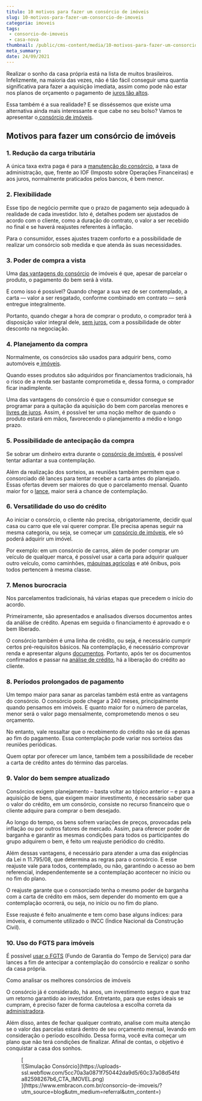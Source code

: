 ```yaml
---
titulo: 10 motivos para fazer um consórcio de imóveis
slug: 10-motivos-para-fazer-um-consorcio-de-imoveis
categoria: imoveis
tags:
 - consorcio-de-imoveis
 - casa-nova
thumbnail: /public/cms-content/media/10-motivos-para-fazer-um-consorcio-de-imoveis.jpg
meta_summary: 
date: 24/09/2021
---
```

Realizar o sonho da casa própria está na lista de muitos brasileiros. Infelizmente, na maioria das vezes, não é tão fácil conseguir uma quantia significativa para fazer a aquisição imediata, assim como pode não estar nos planos de orçamento o pagamento de [juros tão altos](https://www.embracon.com.br/blog/como-os-juros-afetam-a-sua-vida).

Essa também é a sua realidade? E se disséssemos que existe uma alternativa ainda mais interessante e que cabe no seu bolso? Vamos te apresentar o[ consórcio de imóveis](https://www.embracon.com.br/blog/10-mitos-sobre-consorcio-de-imoveis).

Motivos para fazer um consórcio de imóveis 
-------------------------------------------

### 1. Redução da carga tributária 

A única taxa extra paga é para a [manutenção do consórcio](https://www.embracon.com.br/conhecaoconsorcio/o-que-e-taxa-de-administracao), a taxa de administração, que, frente ao IOF (Imposto sobre Operações Financeiras) e aos juros, normalmente praticados pelos bancos, é bem menor.

### 2. Flexibilidade 

Esse tipo de negócio permite que o prazo de pagamento seja adequado à realidade de cada investidor. Isto é, detalhes podem ser ajustados de acordo com o cliente, como a duração do contrato, o valor a ser recebido no final e se haverá reajustes referentes à inflação.

Para o consumidor, esses ajustes trazem conforto e a possibilidade de realizar um consórcio sob medida e que atenda às suas necessidades.

### 3. Poder de compra a vista 

Uma [das vantagens do consórcio](https://www.embracon.com.br/conhecaoconsorcio/quais-sao-as-vantagens-do-consorcio) de imóveis é que, apesar de parcelar o produto, o pagamento do bem será à vista.

E como isso é possível? Quando chegar a sua vez de ser contemplado, a carta — valor a ser resgatado, conforme combinado em contrato — será entregue integralmente.

Portanto, quando chegar a hora de comprar o produto, o comprador terá à disposição valor integral dele, [sem juros](https://www.embracon.com.br/blog/consorcio-nao-tem-juros-entenda), com a possibilidade de obter desconto na negociação.

### 4. Planejamento da compra 

Normalmente, os consórcios são usados para adquirir bens, como automóveis e[ imóveis](https://www.embracon.com.br/consorcio-de-imoveis).

Quando esses produtos são adquiridos por financiamentos tradicionais, há o risco de a renda ser bastante comprometida e, dessa forma, o comprador ficar inadimplente.

Uma das vantagens do consórcio é que o consumidor consegue se programar para a quitação da aquisição do bem com parcelas menores e [livres de juros](https://www.embracon.com.br/blog/parcela-de-consorcio-tem-juros). Assim, é possível ter uma noção melhor de quando o produto estará em mãos, favorecendo o planejamento a médio e longo prazo.

### 5. Possibilidade de antecipação da compra 

Se sobrar um dinheiro extra durante o [consórcio de imóveis](https://www.embracon.com.br/blog/como-o-consorcio-de-imoveis-cresceu-ao-longo-de-2020), é possível tentar adiantar a sua contemplação.

Além da realização dos sorteios, as reuniões também permitem que o consorciado dê lances para tentar receber a carta antes do planejado. Essas ofertas devem ser maiores do que o parcelamento mensal. Quanto maior for o [lance](https://www.embracon.com.br/blog/como-funciona-o-lance), maior será a chance de contemplação.

### 6. Versatilidade do uso do crédito 

Ao iniciar o consórcio, o cliente não precisa, obrigatoriamente, decidir qual casa ou carro que ele vai querer comprar. Ele precisa apenas seguir na mesma categoria, ou seja, se começar um [consórcio de imóveis](https://www.embracon.com.br/blog/alugar-casa-ou-fazer-o-consorcio-qual-vale-mais-a-pena), ele só poderá adquirir um imóvel.

Por exemplo: em um consórcio de carros, além de poder comprar um veículo de qualquer marca, é possível usar a carta para adquirir qualquer outro veículo, como caminhões, [máquinas agrícolas](https://www.embracon.com.br/blog/consorcio-de-maquinas-agricolas-entenda-como-funciona) e até ônibus, pois todos pertencem à mesma classe.

### 7. Menos burocracia 

Nos parcelamentos tradicionais, há várias etapas que precedem o início do acordo.

Primeiramente, são apresentados e analisados diversos documentos antes da análise de crédito. Apenas em seguida o financiamento é aprovado e o bem liberado.

O consórcio também é uma linha de crédito, ou seja, é necessário cumprir certos pré-requisitos básicos. Na contemplação, é necessário comprovar renda e apresentar alguns [documentos](https://www.embracon.com.br/blog/documentacao-para-consorcio-tire-suas-principais-duvidas). Portanto, após ter os documentos confirmados e passar na [análise de crédito](https://www.embracon.com.br/blog/como-funciona-a-analise-de-credito-no-consorcio), há a liberação do crédito ao cliente.

### 8. Períodos prolongados de pagamento 

Um tempo maior para sanar as parcelas também está entre as vantagens do consórcio. O consórcio pode chegar a 240 meses, principalmente quando pensamos em imóveis. E quanto maior for o número de parcelas, menor será o valor pago mensalmente, comprometendo menos o seu orçamento.

No entanto, vale ressaltar que o recebimento do crédito não se dá apenas ao fim do pagamento. Essa contemplação pode variar nos sorteios das reuniões periódicas.

Quem optar por oferecer um lance, também tem a possibilidade de receber a carta de crédito antes do término das parcelas.

### 9. Valor do bem sempre atualizado 

Consórcios exigem planejamento – basta voltar ao tópico anterior – e para a aquisição de bens, que exigem maior investimento, é necessário saber que o valor do crédito, em um consórcio, consiste no recurso financeiro que o cliente adquire para comprar o bem desejado.

Ao longo do tempo, os bens sofrem variações de preços, provocadas pela inflação ou por outros fatores de mercado. Assim, para oferecer poder de barganha e garantir as mesmas condições para todos os participantes do grupo adquirem o bem, é feito um reajuste periódico do crédito.

Além dessas vantagens, é necessário para atender a uma das exigências da Lei n 11.795/08, que determina as regras para o consórcio. E esse reajuste vale para todos, contemplado, ou não, garantindo o acesso ao bem referencial, independentemente se a contemplação acontecer no início ou no fim do plano.

O reajuste garante que o consorciado tenha o mesmo poder de barganha com a carta de crédito em mãos, sem depender do momento em que a contemplação ocorrerá, ou seja, no início ou no fim do plano.

Esse reajuste é feito anualmente e tem como base alguns índices: para imóveis, é comumente utilizado o INCC (Índice Nacional da Construção Civil).

### 10. Uso do FGTS para imóveis 

É possível [usar o FGTS](https://www.embracon.com.br/conhecaoconsorcio/minha-cota-de-imovel-foi-contemplada-como-utilizar-o-fgts) (Fundo de Garantia do Tempo de Serviço) para dar lances a fim de antecipar a contemplação do consórcio e realizar o sonho da casa própria.

Como analisar os melhores consórcios de imóveis

O consórcio já é considerado, há anos, um investimento seguro e que traz um retorno garantido ao investidor. Entretanto, para que estes ideais se cumpram, é preciso fazer de forma cautelosa a escolha correta da [administradora](https://www.embracon.com.br/blog/como-escolher-uma-administradora-de-consorcio).

Além disso, antes de fechar qualquer contrato, analise com muita atenção se o valor das parcelas estará dentro de seu orçamento mensal, levando em consideração o período escolhido. Dessa forma, você evita começar um plano que não terá condições de finalizar. Afinal de contas, o objetivo é conquistar a casa dos sonhos.

<figure class="w-richtext-figure-type-image w-richtext-align-center">[<div>![Simulação Consórcio](https://uploads-ssl.webflow.com/5cc70a3a0871f750442da9d5/60c37a08d54fda82598267b6_CTA_IMOVEL.png)</div>](https://www.embracon.com.br/consorcio-de-imoveis/?utm_source=blog&utm_medium=referral&utm_content=)</figure>
